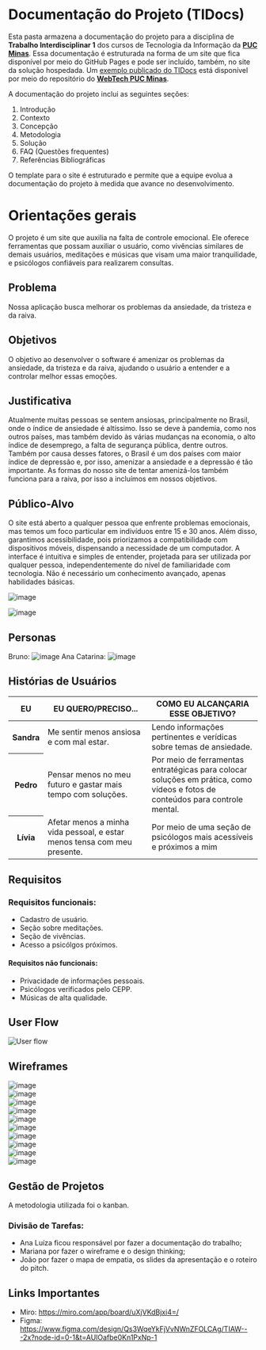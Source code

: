 # Documentação do Projeto (TIDocs)

Esta pasta armazena a documentação do projeto para a disciplina de **Trabalho Interdisciplinar 1** dos cursos de Tecnologia da Informação da **[PUC Minas](https://pucminas.br)**. Essa documentação é estruturada na forma de um site que fica disponível por meio do GitHub Pages e pode ser incluído, também, no site da solução hospedada. Um [exemplo publicado do TIDocs](https://webtech-puc-minas.github.io/ti1-template/) está disponível por meio do repositório do **[WebTech PUC Minas](https://github.com/webtech-pucminas)**.

A documentação do projeto inclui as seguintes seções:

1. Introdução
2. Contexto
3. Concepção
4. Metodologia
5. Solução
6. FAQ (Questões frequentes)
7. Referências Bibliográficas

O template para o site é estruturado e permite que a equipe evolua a documentação do projeto à medida que avance no desenvolvimento.

# Orientações gerais

O projeto é um site que auxilia na falta de controle emocional. Ele oferece ferramentas que possam auxiliar o usuário, como vivências similares de demais usuários, meditações e músicas que visam uma maior tranquilidade, e psicólogos confiáveis para realizarem consultas.

## Problema
Nossa aplicação busca melhorar os problemas da ansiedade, da tristeza e da raiva.

## Objetivos

O objetivo ao desenvolver o software é amenizar os problemas da ansiedade, da tristeza e da raiva, ajudando o usuário a entender e a controlar melhor essas emoções.

## Justificativa
Atualmente muitas pessoas se sentem ansiosas, principalmente no Brasil, onde o índice de ansiedade é altíssimo. Isso se deve à pandemia, como nos outros países, mas também devido às várias mudanças na economia, o alto índice de desemprego, a falta de segurança pública, dentre outros. Também por causa desses fatores, o Brasil é um dos países com maior índice de depressão e, por isso, amenizar a ansiedade e a depressão é tão importante. As formas do nosso site de tentar amenizá-los também funciona para a raiva, por isso a incluímos em nossos objetivos.

## Público-Alvo
O site está aberto a qualquer pessoa que enfrente problemas emocionais, mas temos um foco particular em indivíduos entre 15 e 30 anos. Além disso, garantimos acessibilidade, pois priorizamos a compatibilidade com dispositivos móveis, dispensando a necessidade de um computador. A interface é intuitiva e simples de entender, projetada para ser utilizada por qualquer pessoa, independentemente do nível de familiaridade com tecnologia. Não é necessário um conhecimento avançado, apenas habilidades básicas.

![image](https://github.com/ICEI-PUC-Minas-PMGCC-TI/ti-1-pmg-cc-m-20241-g12-falta-de-controle-emocional/assets/165681003/da5fc735-a15e-4966-8e66-63ce55d27cf4)

![image](https://github.com/ICEI-PUC-Minas-PMGCC-TI/ti-1-pmg-cc-m-20241-g12-falta-de-controle-emocional/assets/165681003/b17e553b-841e-40ca-9bdd-b6e88b10ba85)

## Personas
Bruno:
![image](https://github.com/ICEI-PUC-Minas-PMGCC-TI/ti-1-pmg-cc-m-20241-g12-falta-de-controle-emocional/assets/165681003/e55e63d6-be29-42bd-bd17-6eeeb3b5ae47)
Ana Catarina:
![image](https://github.com/ICEI-PUC-Minas-PMGCC-TI/ti-1-pmg-cc-m-20241-g12-falta-de-controle-emocional/assets/165681003/24df5d10-3df6-45f6-9060-2d79c9becefe)


## Histórias de Usuários
<table class="table">
  <thead>
    <tr>
      <th scope="col">EU</th>
      <th scope="col">
        EU QUERO/PRECISO...
      </th>
      <th scope="col">COMO EU ALCANÇARIA ESSE OBJETIVO?</th>
    </tr>
  </thead>
  <tbody>
    <tr>
      <th scope="row">Sandra</th>
      <td>
        Me sentir menos ansiosa e com mal estar.
      </td>
      <td>Lendo informações pertinentes e verídicas sobre temas de ansiedade.</td>
    </tr>
    <tr>
      <th scope="row">Pedro</th>
      <td>
        Pensar menos no meu futuro e gastar mais tempo com soluções.
      </td>
      <td>Por meio de ferramentas entratégicas para colocar soluções em prática, como vídeos e fotos de conteúdos para controle mental.</td>
    </tr>
    <tr>
      <th scope="row">Lívia</th>
      <td>
        Afetar menos a minha vida pessoal, e estar menos tensa com meu presente.
      </td>
      <td>Por meio de uma seção de psicólogos mais acessíveis e próximos a mim</td>
    </tr>
  </tbody>
</table>

## Requisitos
### Requisitos funcionais:
- Cadastro de usuário.
- Seção sobre meditações.
- Seção de vivências.
- Acesso a psicólgos próximos.
#### Requisitos não funcionais:
- Privacidade de informações pessoais.
- Psicólogos verificados pelo CEPP.
- Músicas de alta qualidade.

## User Flow

![User flow](../codigo/assets/img/userflow.jpeg)


## Wireframes
![image](../codigo/assets/img/wireframes/Cadastro%20de%20Psicólogo.jpg)<br>
![image](../codigo/assets/img/wireframes/Cadastro%20de%20Vivências.jpg)<br>
![image](../codigo/assets/img/wireframes/Conteúdos.jpg)<br>
![image](../codigo/assets/img/wireframes/Login.jpg)<br>
![image](../codigo/assets/img/wireframes/Psicologos.png)<br>
![image](../codigo/assets/img/wireframes/Página%20de%20Informações.jpg)<br>
![image](../codigo/assets/img/wireframes/Página%20de%20Usuário.jpg)<br>
![image](../codigo/assets/img/wireframes/Tela%20Inicial-1.jpg)<br>
![image](../codigo/assets/img/wireframes/Tela%20Inicial.jpg)<br>
![image](../codigo/assets/img/wireframes/Vivências.jpg)<br>


## Gestão de Projetos
A metodologia utilizada foi o kanban.
### Divisão de Tarefas:
- Ana Luíza ficou responsável por fazer a documentação do trabalho;
- Mariana por fazer o wireframe e o design thinking;
- João por fazer o mapa de empatia, os slides da apresentação e o roteiro do pitch.

## Links Importantes
- Miro: https://miro.com/app/board/uXjVKdBjxi4=/
- Figma: https://www.figma.com/design/Qs3WqeYkFjVvNWnZFOLCAg/TIAW---2x?node-id=0-1&t=AUlOafbe0Kn1PxNp-1



